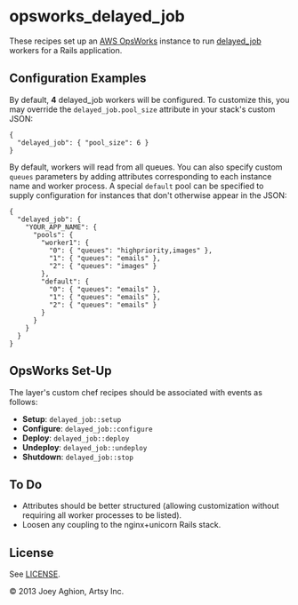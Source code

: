 opsworks_delayed_job
====================

These recipes set up an [AWS OpsWorks](http://aws.amazon.com/opsworks/) instance to run [delayed_job](https://github.com/collectiveidea/delayed_job) workers for a Rails application.


Configuration Examples
----------------------

By default, **4** delayed_job workers will be configured. To customize this, you may override the `delayed_job.pool_size` attribute in your stack's custom JSON:

    {
      "delayed_job": { "pool_size": 6 }
    }

By default, workers will read from all queues. You can also specify custom `queues` parameters by adding attributes corresponding to each instance name and worker process. A special `default` pool can be specified to supply configuration for instances that don't otherwise appear in the JSON:

    {
      "delayed_job": {
        "YOUR_APP_NAME": {
          "pools": {
            "worker1": {
              "0": { "queues": "highpriority,images" },
              "1": { "queues": "emails" },
              "2": { "queues": "images" }
            },
            "default": {
              "0": { "queues": "emails" },
              "1": { "queues": "emails" },
              "2": { "queues": "emails" }
            }
          }
        }
      }
    }


OpsWorks Set-Up
---------------

The layer's custom chef recipes should be associated with events as follows:

* **Setup**: `delayed_job::setup`
* **Configure**: `delayed_job::configure`
* **Deploy**: `delayed_job::deploy`
* **Undeploy**: `delayed_job::undeploy`
* **Shutdown**: `delayed_job::stop`


To Do
-----

* Attributes should be better structured (allowing customization without requiring all worker processes to be listed).
* Loosen any coupling to the nginx+unicorn Rails stack.


License
-------

See [LICENSE](LICENSE).


&copy; 2013 Joey Aghion, Artsy Inc.

